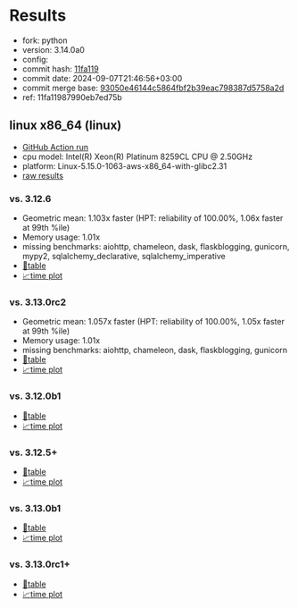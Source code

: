 # Results

- fork: python
- version: 3.14.0a0
- config: 
- commit hash: [11fa119](https://github.com/python/cpython/commit/11fa119)
- commit date: 2024-09-07T21:46:56+03:00
- commit merge base: [93050e46144c5864fbf2b39eac798387d5758a2d](https://github.com/python/cpython/commit/93050e46144c5864fbf2b39eac798387d5758a2d)
- ref: 11fa11987990eb7ed75b

## linux x86_64 (linux)

- [GitHub Action run](https://github.com/facebookexperimental/free-threading-benchmarking/actions/runs/10755442682)
- cpu model: Intel(R) Xeon(R) Platinum 8259CL CPU @ 2.50GHz
- platform: Linux-5.15.0-1063-aws-x86_64-with-glibc2.31
- [raw results](bm-20240907-linux-x86_64-python-11fa11987990eb7ed75b-3.14.0a0-11fa119.json)

### vs. 3.12.6

- Geometric mean: 1.103x faster (HPT: reliability of 100.00%, 1.06x faster at 99th %ile)
- Memory usage: 1.01x
- missing benchmarks: aiohttp, chameleon, dask, flaskblogging, gunicorn, mypy2, sqlalchemy_declarative, sqlalchemy_imperative
- [📄table](bm-20240907-linux-x86_64-python-11fa11987990eb7ed75b-3.14.0a0-11fa119-vs-3.12.6.md)
- [📈time plot](bm-20240907-linux-x86_64-python-11fa11987990eb7ed75b-3.14.0a0-11fa119-vs-3.12.6.svg)

### vs. 3.13.0rc2

- Geometric mean: 1.057x faster (HPT: reliability of 100.00%, 1.05x faster at 99th %ile)
- Memory usage: 1.01x
- missing benchmarks: aiohttp, chameleon, dask, flaskblogging, gunicorn
- [📄table](bm-20240907-linux-x86_64-python-11fa11987990eb7ed75b-3.14.0a0-11fa119-vs-3.13.0rc2.md)
- [📈time plot](bm-20240907-linux-x86_64-python-11fa11987990eb7ed75b-3.14.0a0-11fa119-vs-3.13.0rc2.svg)

### vs. 3.12.0b1

- [📄table](bm-20240907-linux-x86_64-python-11fa11987990eb7ed75b-3.14.0a0-11fa119-vs-3.12.0b1.md)
- [📈time plot](bm-20240907-linux-x86_64-python-11fa11987990eb7ed75b-3.14.0a0-11fa119-vs-3.12.0b1.svg)

### vs. 3.12.5+

- [📄table](bm-20240907-linux-x86_64-python-11fa11987990eb7ed75b-3.14.0a0-11fa119-vs-3.12.5%2B.md)
- [📈time plot](bm-20240907-linux-x86_64-python-11fa11987990eb7ed75b-3.14.0a0-11fa119-vs-3.12.5%2B.svg)

### vs. 3.13.0b1

- [📄table](bm-20240907-linux-x86_64-python-11fa11987990eb7ed75b-3.14.0a0-11fa119-vs-3.13.0b1.md)
- [📈time plot](bm-20240907-linux-x86_64-python-11fa11987990eb7ed75b-3.14.0a0-11fa119-vs-3.13.0b1.svg)

### vs. 3.13.0rc1+

- [📄table](bm-20240907-linux-x86_64-python-11fa11987990eb7ed75b-3.14.0a0-11fa119-vs-3.13.0rc1%2B.md)
- [📈time plot](bm-20240907-linux-x86_64-python-11fa11987990eb7ed75b-3.14.0a0-11fa119-vs-3.13.0rc1%2B.svg)

